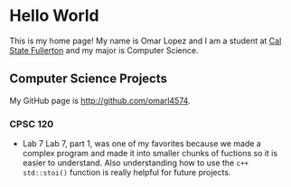 # Hello World

This is my home page! My name is Omar Lopez and I am a student at [Cal State Fullerton](http://www.fullerton.edu/) and my major is Computer Science.

## Computer Science Projects

My GitHub page is http://github.com/omarl4574.

### CPSC 120

* Lab 7
  Lab 7, part 1, was one of my favorites because we made a complex program and made it into smaller chunks of fuctions so it is easier to understand. Also understanding how to use the ```c++ std::stoi()``` function is really helpful for future projects. 